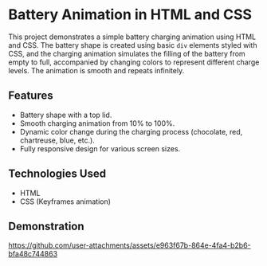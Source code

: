 # Battery Animation in HTML and CSS

This project demonstrates a simple battery charging animation using HTML and CSS. The battery shape is created using basic `div` elements styled with CSS, and the charging animation simulates the filling of the battery from empty to full, accompanied by changing colors to represent different charge levels. The animation is smooth and repeats infinitely.

## Features
- Battery shape with a top lid.
- Smooth charging animation from 10% to 100%.
- Dynamic color change during the charging process (chocolate, red, chartreuse, blue, etc.).
- Fully responsive design for various screen sizes.

## Technologies Used
- HTML
- CSS (Keyframes animation)

## Demonstration

https://github.com/user-attachments/assets/e963f67b-864e-4fa4-b2b6-bfa48c744863


